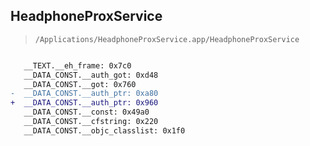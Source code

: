 ## HeadphoneProxService

> `/Applications/HeadphoneProxService.app/HeadphoneProxService`

```diff

   __TEXT.__eh_frame: 0x7c0
   __DATA_CONST.__auth_got: 0xd48
   __DATA_CONST.__got: 0x760
-  __DATA_CONST.__auth_ptr: 0xa80
+  __DATA_CONST.__auth_ptr: 0x960
   __DATA_CONST.__const: 0x49a0
   __DATA_CONST.__cfstring: 0x220
   __DATA_CONST.__objc_classlist: 0x1f0

```
